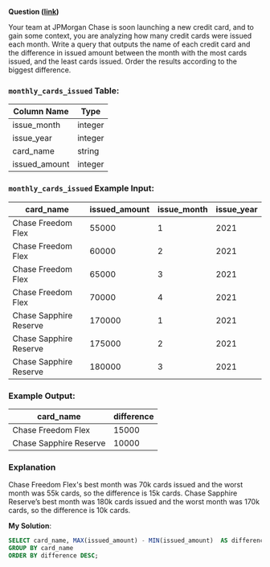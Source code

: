 **Question ([link](https://datalemur.com/questions/cards-issued-difference))**

Your team at JPMorgan Chase is soon launching a new credit card, and to gain some context, you are analyzing how many credit cards were issued each month.
Write a query that outputs the name of each credit card and the difference in issued amount between the month with the most cards issued, and the least cards issued. Order the results according to the biggest difference.

### `monthly_cards_issued` Table:

| Column Name | Type |
| ----------- | ---- |
| issue\_month | integer |
| issue\_year | integer |
| card\_name | string |
| issued\_amount | integer |

### `monthly_cards_issued` Example Input:

| card\_name | issued\_amount | issue\_month | issue\_year |
| --------- | ------------- | ----------- | ---------- |
| Chase Freedom Flex | 55000 | 1 | 2021 |
| Chase Freedom Flex | 60000 | 2 | 2021 |
| Chase Freedom Flex | 65000 | 3 | 2021 |
| Chase Freedom Flex | 70000 | 4 | 2021 |
| Chase Sapphire Reserve | 170000 | 1 | 2021 |
| Chase Sapphire Reserve | 175000 | 2 | 2021 |
| Chase Sapphire Reserve | 180000 | 3 | 2021 |

### Example Output:

| card\_name | difference |
| --------- | ---------- |
| Chase Freedom Flex | 15000 |
| Chase Sapphire Reserve | 10000 |

### Explanation

Chase Freedom Flex's best month was 70k cards issued and the worst month was 55k cards, so the difference is 15k cards.
Chase Sapphire Reserve’s best month was 180k cards issued and the worst month was 170k cards, so the difference is 10k cards.

**My Solution**:

```sql
SELECT card_name, MAX(issued_amount) - MIN(issued_amount)  AS difference FROM monthly_cards_issued
GROUP BY card_name
ORDER BY difference DESC;
```
